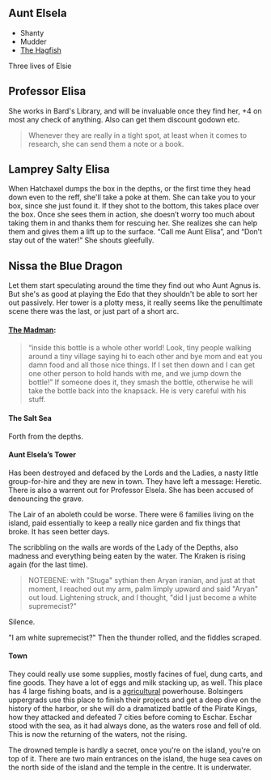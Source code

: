 ## Aunt Elsela
 + Shanty
 + Mudder
 + [The Hagfish](https://aonprd.com/MonsterDisplay.aspx?ItemName=Veiled%20Master)

Three lives of Elsie

## Professor Elisa

She works in Bard's Library, and will be invaluable once they find her, +4 on most any check of anything. Also can get them discount godown etc.

> Whenever they are really in a tight spot, at least when it comes to research, she can send them a note or a book.
 
## Lamprey Salty Elisa

When Hatchaxel dumps the box in the depths, or the first time they head down even to the reff, she'll take a poke at them. She can take you to your box, since she just found it. If they shot to the bottom, this takes place over the box. Once she sees them in action, she doesn’t worry too much about taking them in and thanks them for rescuing her. She realizes she can help them and gives them a lift up to the surface. “Call me Aunt Elisa”, and “Don’t stay out of the water!” She shouts gleefully. 

## Nissa the Blue Dragon

Let them start speculating around the time they find out who Aunt Agnus is. But she's as good at playing the Edo that they shouldn't be able to sort her out passively. Her tower is a plotty mess, it really seems like the penultimate scene there was the last, or just part of a short arc.

#### [The Madman](/p/madman): 

> “inside this bottle is a whole other world! Look, tiny people walking around a tiny village saying hi to each other and bye mom and eat you damn food and all those nice things. If I set then down and I can get one other person to hold hands with me, and we jump down the bottle!” If someone does it, they smash the bottle, otherwise he will take the bottle back into the knapsack. He is very careful with his stuff.

#### The Salt Sea

Forth from the depths.

#### Aunt Elsela’s Tower

Has been destroyed and defaced by the Lords and the Ladies, a nasty little group-for-hire and they are new in town. They have left a message: Heretic. There is also a warrent out for Professor Elsela. She has been accused of denouncing the grave.

The Lair of an aboleth could be worse. There were 6 families living on the island, paid essentially to keep a really nice garden and fix things that broke. It has seen better days.

The scribbling on the walls are words of the Lady of the Depths, also madness and everything being eaten by the water. The Kraken is rising again (for the last time).

> NOTEBENE: with "Stuga" sythian then Aryan iranian, and just at that moment, I reached out my arm, palm limply upward and said "Aryan" out loud. Lightening struck, and I thought, "did I just become a white supremecist?"

Silence.

"I am white supremecist?" Then the thunder rolled, and the fiddles scraped.

#### Town

They could really use some supplies, mostly facines of fuel, dung carts, and fine goods. They have a lot of eggs and milk stacking up, as well. This place has 4 large fishing boats, and is a [agricultural](/p/mushussu) powerhouse. Bolsingers uppergrads use this place to finish their projects and get a deep dive on the history of the harbor, or she will do a dramatized battle of the Pirate Kings, how they attacked and defeated 7 cities before coming to Eschar. Eschar stood with the sea, as it had always done, as the waters rose and fell of old. This is now the returning of the waters, not the rising.

The drowned temple is hardly a secret, once you're on the island, you're on top of it. There are two main entrances on the island, the huge sea caves on the north side of the island and the temple in the centre. It is underwater.